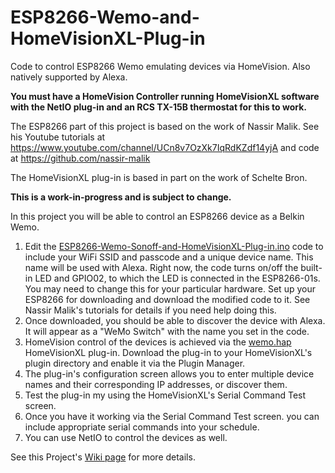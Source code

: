 # ESP8266-Wemo-and-HomeVisionXL-Plug-in

Code to control ESP8266 Wemo emulating devices via HomeVision. Also natively supported by Alexa.

<b>You must have a HomeVision Controller running HomeVisionXL software with the NetIO plug-in and an RCS TX-15B thermostat for this to work.</b>

The ESP8266 part of this project is based on the work of Nassir Malik. See his Youtube tutorials at https://www.youtube.com/channel/UCn8v7OzXk7IqRdKZdf14yjA and code at https://github.com/nassir-malik

The HomeVisionXL plug-in is based in part on the work of Schelte Bron.

<b> This is a work-in-progress and is subject to change.</b>

In this project you will be able to control an ESP8266 device as a Belkin Wemo.
1. Edit the [ESP8266-Wemo-Sonoff-and-HomeVisionXL-Plug-in.ino](https://github.com/rebel7580/ESP8266-Wemo-and-HomeVisionXL-Plug-in/blob/master/ESP8266_Wemo_Sonoff_and_HomeVisionXL/ESP8266_Wemo_Sonoff_and_HomeVisionXL.ino) code to include your WiFi SSID and passcode and a unique device name. This name will be used with Alexa.
Right now, the code turns on/off the built-in LED and GPIO02, to which the LED is connected in the ESP8266-01s.
You may need to change this for your particular hardware.
Set up your ESP8266 for downloading and download the modified code to it.
See Nassir Malik's tutorials for details if you need help doing this.
1. Once downloaded, you should be able to discover the device with Alexa. It will appear as a "WeMo Switch" with the name you set in the code.
1. HomeVision control of the devices is achieved via the [wemo.hap](https://github.com/rebel7580/ESP8266-Wemo-and-HomeVisionXL-Plug-in/blob/master/wemo.hap) HomeVisionXL plug-in. Download the plug-in to your HomeVisionXL's plugin directory and enable it via the Plugin Manager.
1. The plug-in's configuration screen allows you to enter multiple device names and their corresponding IP addresses, or discover them.
1. Test the plug-in my using the HomeVisionXL's Serial Command Test screen.
1. Once you have it working via the Serial Command Test screen. you can include appropriate serial commands into your schedule.
1. You can use NetIO to control the devices as well.

See this Project's [Wiki page](https://github.com/rebel7580/ESP8266-Wemo-and-HomeVisionXL-Plug-in/wiki/ESP8266-Wemo-and-HomeVisionXL-Plug-in) for more details.
